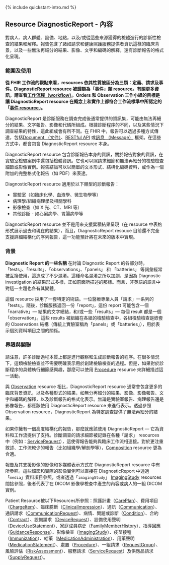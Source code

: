 {% include quickstart-intro.md %}

## Resource DiagnosticReport - 內容

對病人、病人群體、設備、地點，以及/或從這些來源獲得的檢體進行的診斷性檢查的結果和解釋。報告包含了諸如請求和健康照護服務提供者資訊這樣的臨床背景，以及一些無法再細分的結果、影像、文字和編碼的解釋，還有診斷報告的格式化呈現。

### 範圍及使用

**從 FHIR 工作流的觀點來看，resources 依其性質被區分為三類：定義、請求及事件。DiagnosticReport resource 被歸類為「事件」類 resource。有關更多資訊，請查看[工作流程（workflow）](https://hl7.org/fhir/R4/workflow.html)。Orders 和 Observation 工作小組的目標是讓 DiagnosticReport resource 在概念上和實作上都符合工作流標準中所認定的「[事件 resource](https://hl7.org/fhir/R4/workflow.html#event)」。**

DiagnosticReport 是診斷服務在調查完成後通常提供的資訊集，可能由無法再細分的結果、文字報告、影像和代碼所組成。根據診斷程序的不同，以及某些情況下調查結果的特性，這此組成會有所不同。在 FHIR 中，報告可以透過多種方式傳達，包括[Document （文件）](https://hl7.org/fhir/R4/documents.html)、[RESTful API](https://hl7.org/fhir/R4/http.html) 或[訊息 （Message）](https://hl7.org/fhir/R4/messaging.html) 框架。在這些方式中，都會包含 DiagnosticReport resource 本身。

DiagnosticReport resource 包含診斷報告本身的資訊，關於報告對象的資訊，在實驗室檢驗案例中還包括檢體資訊。它也可以照請求細節和無法再細分的檢驗檢查細節或影像實例。報告結論可以以簡單的文本形式、結構化編碼資料，或作為一個附加的完整格式化報告（如 PDF）來表達。

DiagnosticReport resource 適用於以下類型的診斷報告：

* 實驗室（如臨床化學、血液學、微生物學等）
* 病理學/組織病理學及相關學科
* 影像檢查（如 X 光、CT、MRI 等）
* 其他診斷 - 如心臟病學、胃腸病學等

DiagnosticReport resource 並不是用來支援累積結果呈現（在 resource 中表格形式展示過去和現在的結果），而且，DiagnosticReport resouce 目前還不完全支援詳細結構化的序列報告，這一功能預計將在未來的版本中實現。

### 背景 
**Diagnostic Report 的一些名稱** 
在討論 Diagnostic Report 的各部分時，「tests」、「results」、「observations」、「panels」 和 「batteries」 等詞彙經常被互換使用，這造成了不少混淆。這種命名混淆之所以加劇，是因為 Diagnostic investigation 的結果形式多樣，正如前面所描述的那樣。而且，非英語的語言中對這一主題也各有其變體。

這個 resource 採用了一套特定的術語。一位醫療專業人員「請求」一系列的「tests」。隨後，診斷服務返回一份「report」，這份 report 可能包含一個「narrative」— 結果的文字總結，和/或一些「results」— 每個 result 都是一個「observation」。這些 results 被組織在各組的檢驗檢查中，各組檢驗檢查是嵌套的 Observations 結構（傳統上實驗室稱為「panels」或「batteries」），用於表示個別資料項目之間的關係。

### 界限與關聯

請注意，許多診斷過程本質上都是進行觀察和生成診斷報告的程序。在很多情況下，這類檢驗檢查並不需要明確表示用於創建檢驗檢查的過程。但是，如果對於診斷程序的具體執行細節感興趣，那麼可以使用 [Procedure](StructureDefinition-Procedure-twcore.html) resource 來詳細描述這一活動。

與 [Observation](StructureDefinition-Observation-laboratoryResult-twcore.html) resource 相比，DiagnosticReport resource 通常會包含更多的臨床背景資訊，以及各種形式的結果，如無分再細分的結果、影像、影像報告、文字和編碼的解釋，以及診斷報告的格式化表示。無論是實驗室報告、病理報告還是影像報告，都應該使用 DiagnosticReport resource 來進行表示。透過參照 Observation resource，DiagnosticReport 為特定調查提供了無法再細分的結果。

如果你擁有一個高度結構化的報告，那麼就應該使用 DiagnosticReport — 它為資料和工作流提供了支持。診斷調查的請求細節被記錄在各種「請求」 resources 中（例如：[ServiceRequest](https://hl7.org/fhir/R4/servicerequest.html)），這使得報告能夠與臨床工作流相連接。對於更注重敘述、工作流較少的報告（比如組織學/解剖學等），[Composition](StructureDefinition-Composition-twcore.html) resource 更為合適。

報告及其支援影像的影像和多媒體表示方式在 DiagnosticReport resource 中有所參照。這些細節和實際的影像實例可以直接在 DiagnosticReport 中透過「<code>media</code>」資料項目參照，或者透過「<code>imagingStudy</code>」 [ImagingStudy](StructureDefinition-ImagingStudy-twcore.html) resources 間接參照，後者代表了在 DICOM 影像學檢查中產生的內容或病人的一組 DICOM 實例。

Patient Resource被以下Resources所參照：照護計畫（[CarePlan](https://hl7.org/fhir/R4/careplan.html#CarePlan)）、費用項目（[ChargeItem](https://hl7.org/fhir/R4/chargeitem.html#ChargeItem)）、臨床臆斷（[ClinicalImpression](https://hl7.org/fhir/R4/clinicalimpression.html#ClinicalImpression)）、通訊（[Communication](https://hl7.org/fhir/R4/communication.html#Communication)）、通訊請求（[CommunicationRequest](https://hl7.org/fhir/R4/communicationrequest.html#CommunicationRequest)）、病情、問題或診斷（[Condition](StructureDefinition-Condition-twcore.html)）、合約（[Contract](https://hl7.org/fhir/R4/contract.html#Contract)）、設備請求（[DeviceRequest](https://hl7.org/fhir/R4/devicerequest.html#DeviceRequest)）、設備使用聲明（[DeviceUseStatement](https://hl7.org/fhir/R4/deviceusestatement.html#DeviceUseStatement)）、家庭成員病史（[FamilyMemberHistory](https://hl7.org/fhir/R4/familymemberhistory.html#FamilyMemberHistory)）、指導回應（[GuidanceResponse](https://hl7.org/fhir/R4/guidanceresponse.html#GuidanceResponse)）、影像檢查（[ImagingStudy](StructureDefinition-ImagingStudy-twcore.html)）、疫苗接種（[Immunization](https://hl7.org/fhir/R4/immunization.html#Immunization)）、給藥（[MedicationAdministration](https://hl7.org/fhir/R4/medicationadministration.html#MedicationAdministration)）、用藥聲明（[MedicationStatement](StructureDefinition-MedicationStatement-twcore.html)）、處置（[Procedure](StructureDefinition-Procedure-twcore.html)）、一組請求（[RequestGroup](https://hl7.org/fhir/R4/requestgroup.html#RequestGroup)）、風險評估（[RiskAssessment](https://hl7.org/fhir/R4/riskassessment.html#RiskAssessment)）、服務請求（[ServiceRequest](https://hl7.org/fhir/R4/servicerequest.html#ServiceRequest)）及供應品請求（[SupplyRequest](https://hl7.org/fhir/R4/supplyrequest.html#SupplyRequest)）。